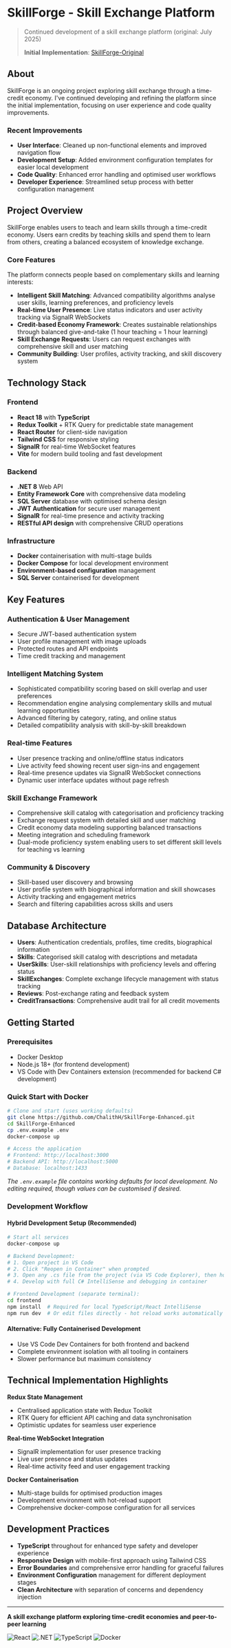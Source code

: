 # SkillForge - Skill Exchange Platform

> Continued development of a skill exchange platform (original: July 2025)
> 
> **Initial Implementation**: [SkillForge-Original](https://github.com/ChalithH/SkillForge)

## About

SkillForge is an ongoing project exploring skill exchange through a time-credit economy. I've continued developing and refining the platform since the initial implementation, focusing on user experience and code quality improvements.

### Recent Improvements

- **User Interface**: Cleaned up non-functional elements and improved navigation flow
- **Development Setup**: Added environment configuration templates for easier local development
- **Code Quality**: Enhanced error handling and optimised user workflows
- **Developer Experience**: Streamlined setup process with better configuration management

## Project Overview

SkillForge enables users to teach and learn skills through a time-credit economy. Users earn credits by teaching skills and spend them to learn from others, creating a balanced ecosystem of knowledge exchange.

### Core Features

The platform connects people based on complementary skills and learning interests:

- **Intelligent Skill Matching**: Advanced compatibility algorithms analyse user skills, learning preferences, and proficiency levels
- **Real-time User Presence**: Live status indicators and user activity tracking via SignalR WebSockets
- **Credit-based Economy Framework**: Creates sustainable relationships through balanced give-and-take (1 hour teaching = 1 hour learning)
- **Skill Exchange Requests**: Users can request exchanges with comprehensive skill and user matching
- **Community Building**: User profiles, activity tracking, and skill discovery system

## Technology Stack

### Frontend
- **React 18** with **TypeScript**
- **Redux Toolkit** + RTK Query for predictable state management
- **React Router** for client-side navigation
- **Tailwind CSS** for responsive styling
- **SignalR** for real-time WebSocket features
- **Vite** for modern build tooling and fast development

### Backend
- **.NET 8** Web API
- **Entity Framework Core** with comprehensive data modeling
- **SQL Server** database with optimised schema design
- **JWT Authentication** for secure user management
- **SignalR** for real-time presence and activity tracking
- **RESTful API design** with comprehensive CRUD operations

### Infrastructure
- **Docker** containerisation with multi-stage builds
- **Docker Compose** for local development environment
- **Environment-based configuration** management
- **SQL Server** containerised for development

## Key Features

### Authentication & User Management
- Secure JWT-based authentication system
- User profile management with image uploads
- Protected routes and API endpoints
- Time credit tracking and management

### Intelligent Matching System
- Sophisticated compatibility scoring based on skill overlap and user preferences
- Recommendation engine analysing complementary skills and mutual learning opportunities
- Advanced filtering by category, rating, and online status
- Detailed compatibility analysis with skill-by-skill breakdown

### Real-time Features
- User presence tracking and online/offline status indicators
- Live activity feed showing recent user sign-ins and engagement
- Real-time presence updates via SignalR WebSocket connections
- Dynamic user interface updates without page refresh

### Skill Exchange Framework
- Comprehensive skill catalog with categorisation and proficiency tracking
- Exchange request system with detailed skill and user matching
- Credit economy data modeling supporting balanced transactions
- Meeting integration and scheduling framework
- Dual-mode proficiency system enabling users to set different skill levels for teaching vs learning


### Community & Discovery
- Skill-based user discovery and browsing
- User profile system with biographical information and skill showcases
- Activity tracking and engagement metrics
- Search and filtering capabilities across skills and users

## Database Architecture

- **Users**: Authentication credentials, profiles, time credits, biographical information
- **Skills**: Categorised skill catalog with descriptions and metadata
- **UserSkills**: User-skill relationships with proficiency levels and offering status
- **SkillExchanges**: Complete exchange lifecycle management with status tracking
- **Reviews**: Post-exchange rating and feedback system
- **CreditTransactions**: Comprehensive audit trail for all credit movements

## Getting Started

### Prerequisites
- Docker Desktop
- Node.js 18+ (for frontend development)
- VS Code with Dev Containers extension (recommended for backend C# development)

### Quick Start with Docker
```bash
# Clone and start (uses working defaults)
git clone https://github.com/ChalithH/SkillForge-Enhanced.git
cd SkillForge-Enhanced
cp .env.example .env
docker-compose up

# Access the application
# Frontend: http://localhost:3000  
# Backend API: http://localhost:5000
# Database: localhost:1433
```

*The `.env.example` file contains working defaults for local development. No editing required, though values can be customised if desired.*

### Development Workflow

#### Hybrid Development Setup (Recommended)
```bash
# Start all services
docker-compose up

# Backend Development:
# 1. Open project in VS Code
# 2. Click "Reopen in Container" when prompted  
# 3. Open any .cs file from the project (via VS Code Explorer), then hover over the loading circle next to C# icon in status bar and click "Open Solution", then select SkillForge.sln
# 4. Develop with full C# IntelliSense and debugging in container

# Frontend Development (separate terminal):
cd frontend
npm install  # Required for local TypeScript/React IntelliSense
npm run dev  # Or edit files directly - hot reload works automatically
```

#### Alternative: Fully Containerised Development
- Use VS Code Dev Containers for both frontend and backend
- Complete environment isolation with all tooling in containers
- Slower performance but maximum consistency

## Technical Implementation Highlights

**Redux State Management**
- Centralised application state with Redux Toolkit
- RTK Query for efficient API caching and data synchronisation
- Optimistic updates for seamless user experience

**Real-time WebSocket Integration**  
- SignalR implementation for user presence tracking
- Live user presence and status updates
- Real-time activity feed and user engagement tracking

**Docker Containerisation**
- Multi-stage builds for optimised production images
- Development environment with hot-reload support
- Comprehensive docker-compose configuration for all services

## Development Practices

- **TypeScript** throughout for enhanced type safety and developer experience
- **Responsive Design** with mobile-first approach using Tailwind CSS
- **Error Boundaries** and comprehensive error handling for graceful failures
- **Environment Configuration** management for different deployment stages
- **Clean Architecture** with separation of concerns and dependency injection

---

**A skill exchange platform exploring time-credit economies and peer-to-peer learning**

![React](https://img.shields.io/badge/React-18-blue?logo=react)
![.NET](https://img.shields.io/badge/.NET-8-purple?logo=dotnet)
![TypeScript](https://img.shields.io/badge/TypeScript-5-blue?logo=typescript)
![Docker](https://img.shields.io/badge/Docker-Ready-blue?logo=docker)